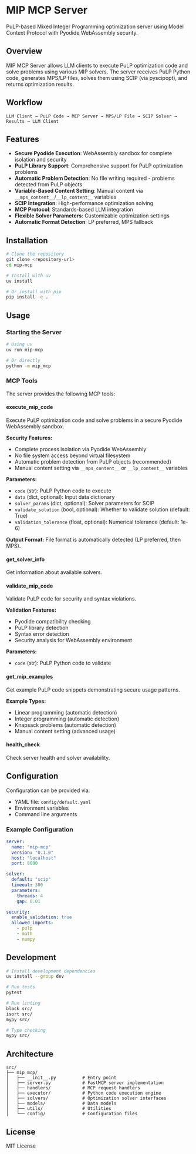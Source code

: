 # MIP MCP Server

PuLP-based Mixed Integer Programming optimization server using Model Context Protocol with Pyodide WebAssembly security.

## Overview

MIP MCP Server allows LLM clients to execute PuLP optimization code and solve problems using various MIP solvers. The server receives PuLP Python code, generates MPS/LP files, solves them using SCIP (via pyscipopt), and returns optimization results.

## Workflow

```
LLM Client → PuLP Code → MCP Server → MPS/LP File → SCIP Solver → Results → LLM Client
```

## Features

- **Secure Pyodide Execution**: WebAssembly sandbox for complete isolation and security
- **PuLP Library Support**: Comprehensive support for PuLP optimization problems
- **Automatic Problem Detection**: No file writing required - problems detected from PuLP objects
- **Variable-Based Content Setting**: Manual content via `__mps_content__`/`__lp_content__` variables
- **SCIP Integration**: High-performance optimization solving
- **MCP Protocol**: Standards-based LLM integration
- **Flexible Solver Parameters**: Customizable optimization settings
- **Automatic Format Detection**: LP preferred, MPS fallback

## Installation

```bash
# Clone the repository
git clone <repository-url>
cd mip-mcp

# Install with uv
uv install

# Or install with pip
pip install -e .
```

## Usage

### Starting the Server

```bash
# Using uv
uv run mip-mcp

# Or directly
python -m mip_mcp
```

### MCP Tools

The server provides the following MCP tools:

#### execute_mip_code
Execute PuLP optimization code and solve problems in a secure Pyodide WebAssembly sandbox.

**Security Features:**
- Complete process isolation via Pyodide WebAssembly
- No file system access beyond virtual filesystem  
- Automatic problem detection from PuLP objects (recommended)
- Manual content setting via `__mps_content__` or `__lp_content__` variables

**Parameters:**
- `code` (str): PuLP Python code to execute
- `data` (dict, optional): Input data dictionary
- `solver_params` (dict, optional): Solver parameters for SCIP
- `validate_solution` (bool, optional): Whether to validate solution (default: True)
- `validation_tolerance` (float, optional): Numerical tolerance (default: 1e-6)

**Output Format:**
File format is automatically detected (LP preferred, then MPS).

#### get_solver_info
Get information about available solvers.

#### validate_mip_code
Validate PuLP code for security and syntax violations.

**Validation Features:**
- Pyodide compatibility checking
- PuLP library detection
- Syntax error detection
- Security analysis for WebAssembly environment

**Parameters:**
- `code` (str): PuLP Python code to validate

#### get_mip_examples
Get example PuLP code snippets demonstrating secure usage patterns.

**Example Types:**
- Linear programming (automatic detection)
- Integer programming (automatic detection)
- Knapsack problems (automatic detection)
- Manual content setting (advanced usage)

#### health_check
Check server health and solver availability.

## Configuration

Configuration can be provided via:
- YAML file: `config/default.yaml`
- Environment variables
- Command line arguments

### Example Configuration

```yaml
server:
  name: "mip-mcp"
  version: "0.1.0"
  host: "localhost"
  port: 8000

solver:
  default: "scip"
  timeout: 300
  parameters:
    threads: 4
    gap: 0.01

security:
  enable_validation: true
  allowed_imports:
    - pulp
    - math
    - numpy
```

## Development

```bash
# Install development dependencies
uv install --group dev

# Run tests
pytest

# Run linting
black src/
isort src/
mypy src/

# Type checking
mypy src/
```

## Architecture

```
src/
├── mip_mcp/
│   ├── __init__.py          # Entry point
│   ├── server.py            # FastMCP server implementation
│   ├── handlers/            # MCP request handlers
│   ├── executor/            # Python code execution engine
│   ├── solvers/             # Optimization solver interfaces
│   ├── models/              # Data models
│   ├── utils/               # Utilities
│   └── config/              # Configuration files
```

## License

MIT License